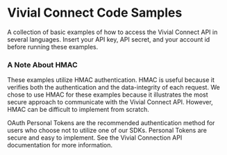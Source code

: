 # Vivial Connect Code Samples

A collection of basic examples of how to access the Vivial Connect API in several languages. Insert your API key, API secret, and your account id before running these examples.

### A Note About HMAC

These examples utilize HMAC authentication. HMAC is useful because it verifies both the authentication and the data-integrity of each request. We chose to use HMAC for these examples because it illustrates the most secure approach to communicate with the Vivial Connect API. However, HMAC can be difficult to implement from scratch.

OAuth Personal Tokens are the recommended authentication method for users who choose not to utilize one of our SDKs. Personal Tokens are secure and easy to implement. See the Vivial Connection API documentation for more information.
